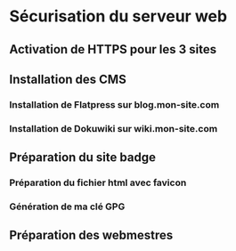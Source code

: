 # Sécurisation du serveur web

## Activation de HTTPS pour les 3 sites


## Installation des CMS

### Installation de Flatpress sur blog.mon-site.com


### Installation de Dokuwiki sur wiki.mon-site.com


## Préparation du site badge

### Préparation du fichier html avec favicon

### Génération de ma clé GPG

## Préparation des webmestres
